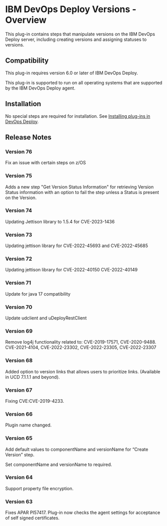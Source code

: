 
# IBM DevOps Deploy Versions - Overview

This plug-in contains steps that manipulate versions on the IBM DevOps Deploy server, including creating versions and assigning statuses to versions.

## Compatibility

This plug-in requires version 6.0 or later of IBM DevOps Deploy.

This plug-in is supported to run on all operating systems that are supported by the IBM DevOps Deploy agent.

## Installation

No special steps are required for installation. See [Installing plug-ins in DevOps Deploy](https://community.ibm.com/community/user/wasdevops/blogs/laurel-dickson-bull1/2022/06/13/install-plugins "Installing plug-ins in DevOps Deploy").

## Release Notes

### Version 76
Fix an issue with certain steps on z/OS

### Version 75
Adds a new step "Get Version Status Information" for retrieving Version Status information with an option to fail the step unless a Status is present on the Version.

### Version 74
Updating Jettison library to 1.5.4 for CVE-2023-1436

### Version 73
Updating jettison library for CVE-2022-45693 and CVE-2022-45685

### Version 72
Updating jettison library for CVE-2022-40150 CVE-2022-40149 

### Version 71
Update for java 17 compatibility

### Version 70
Update udclient and uDeployRestClient

### Version 69
Remove log4j functionality related to: CVE-2019-17571, CVE-2020-9488. CVE-2021-4104, CVE-2022-23302, CVE-2022-23305, CVE-2022-23307

### Version 68

Added option to version links that allows users to prioritize links. (Available in UCD 7.1.1.1 and beyond).

### Version 67

Fixing CVE:CVE-2019-4233.

### Version 66

Plugin name changed.

### Version 65

Add default values to componentName and versionName for “Create Version” step.

Set componentName and versionName to required.

### Version 64

Support property file encryption.

### Version 63

Fixes APAR PI57417. Plug-in now checks the agent settings for acceptance of self signed certificates.

